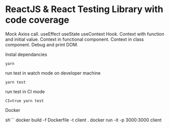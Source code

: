 # ReactJS & React Testing Library with code coverage

Mock Axios call. useEffect useState useContext Hook. Context with function and initial value. Context in functional component. Context in class component. Debug and print DOM.

Instal dependancies

`yarn`

run test in watch mode on developer machine

`yarn test`

run test in CI mode

`CI=true yarn test`

Docker

sh```
docker build -f Dockerfile -t client .
docker run -it -p 3000:3000 client
```
